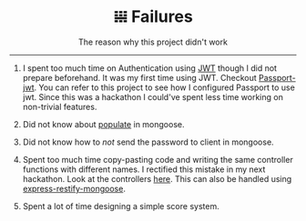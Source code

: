 <div align="center">
  <h1>𝍐 Failures</h1>
  The reason why this project didn't work
  <hr>
</div>

1. I spent too much time on Authentication using [JWT](https://jwt.io) though I did not prepare beforehand. It was my first time using JWT. Checkout [Passport-jwt](https://github.com/themikenicholson/passport-jwt). You can refer to this project to see how I configured Passport to use jwt.
Since this was a hackathon I could've spent less time working on non-trivial features.

2. Did not know about [populate](https://mongoosejs.com/docs/populate.html) in mongoose.

3. Did not know how to *not* send the password to client in mongoose.

4. Spent too much time copy-pasting code and writing the same controller functions with different names. I rectified this mistake in 
my next hackathon. Look at the controllers [here](https://github.com/vixrant/kjsce-hackathon-18/tree/master/api/subjects). This can also
be handled using [express-restify-mongoose](https://github.com/florianholzapfel/express-restify-mongoose).

5. Spent a lot of time designing a simple score system.
